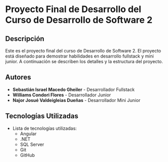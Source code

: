 # Proyecto Final de Desarrollo del Curso de Desarrollo de Software 2

## Descripción

Este es el proyecto final del curso de Desarrollo de Software 2. El proyecto está diseñado para demostrar habilidades en desarrollo fullstack y mini junior. A continuación se describen los detalles y la estructura del proyecto.

## Autores

- **Sebastián Israel Macedo Gheiler** - Desarrollador Fullstack
- **Williams Condori Flores** - Desarrollador Junior
- **Najor Josué Valdeigleias Dueñas** - Desarrollador Mini Junior

## Tecnologías Utilizadas

- Lista de tecnologías utilizadas:
  - Angular
  - .NET
  - SQL Server
  - Git
  - GitHub


